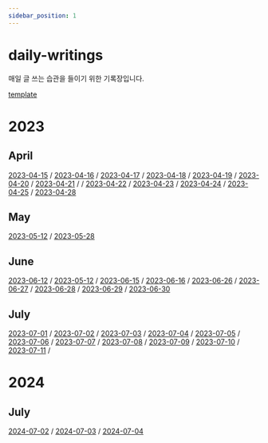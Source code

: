 ```yaml
---
sidebar_position: 1
---
```


# daily-writings

매일 글 쓰는 습관을 들이기 위한 기록장입니다. 

[template](./template)

# 2023

## April
[2023-04-15](./2023/2023-04/2023-04-15) / [2023-04-16](./2023/2023-04/2023-04-16) / [2023-04-17](./2023/2023-04/2023-04-17) / [2023-04-18](./2023/2023-04/2023-04-18) / [2023-04-19](./2023/2023-04/2023-04-19) / [2023-04-20](./2023/2023-04/2023-04-20) / [2023-04-21](./2023/2023-04/2023-04-21) / / [2023-04-22](./2023/2023-04/2023-04-22) / [2023-04-23](./2023/2023-04/2023-04-23) / [2023-04-24](./2023/2023-04/2023-04-24) / [2023-04-25](./2023/2023-04/2023-04-25) / [2023-04-28](./2023/2023-04/2023-04-28)

## May
[2023-05-12](./2023/2023-05/2023-05-12) / [2023-05-28](./2023/2023-05/2023-05-28)

## June
[2023-06-12](./2023/2023-06/2023-06-12) / [2023-05-12](./2023/2023-06/2023-06-14) / [2023-06-15](./2023/2023-06/2023-06-15) / [2023-06-16](./2023/2023-06/2023-06-16) / [2023-06-26](./2023/2023-06/2023-06-26) / [2023-06-27](./2023/2023-06/2023-06-27) / [2023-06-28](./2023/2023-06/2023-06-28) /  [2023-06-29](./2023/2023-06/2023-06-29) / [2023-06-30](./2023/2023-06/2023-06-30)

## July
[2023-07-01](./2023/2023-07/2023-07-01) / [2023-07-02](./2023/2023-07/2023-07-02) / [2023-07-03](./2023/2023-07/2023-07-03) / [2023-07-04](./2023/2023-07/2023-07-04) / [2023-07-05](./2023/2023-07/2023-07-05) / [2023-07-06](./2023/2023-07/2023-07-06) / [2023-07-07](./2023/2023-07/2023-07-07) /  [2023-07-08](./2023/2023-07/2023-07-08) / [2023-07-09](./2023/2023-07/2023-07-09) / [2023-07-10](./2023/2023-07/2023-07-10) / [2023-07-11](./2023/2023-07/2023-07-11) / 

# 2024

## July
[2024-07-02](./2024/2024-07/2024-07-02) / [2024-07-03](./2024/2024-07/2024-07-03) / [2024-07-04](./2024/2024-07/2024-07-04)

